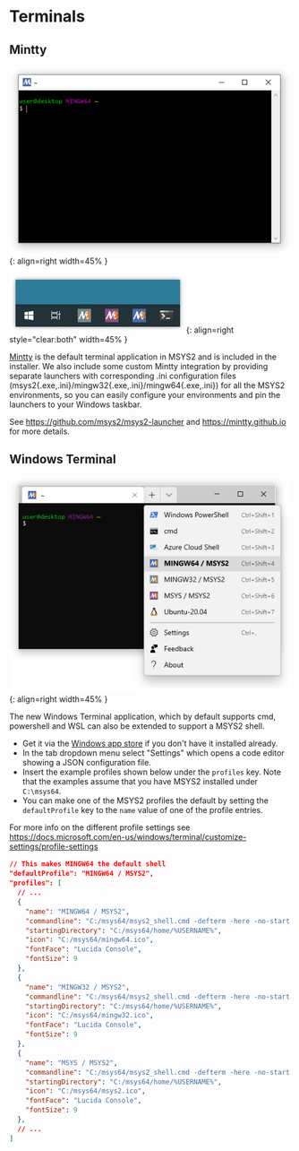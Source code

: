 # Terminals

## Mintty

![image](mintty.png){: align=right width=45% }

![image](launchers.png){: align=right style="clear:both" width=45% }

[Mintty](https://mintty.github.io) is the default terminal application in MSYS2
and is included in the installer. We also include some custom Mintty integration
by providing separate launchers with corresponding .ini configuration files
(msys2{.exe,.ini}/mingw32{.exe,.ini}/mingw64{.exe,.ini}) for all the MSYS2
environments, so you can easily configure your environments and pin the
launchers to your Windows taskbar.



See https://github.com/msys2/msys2-launcher and https://mintty.github.io for
more details.<br style="clear:both"/>



## Windows Terminal

![image](winterm.png){: align=right width=45% }

The new Windows Terminal application, which by default supports cmd, powershell
and WSL can also be extended to support a MSYS2 shell.

* Get it via the [Windows app store](https://aka.ms/terminal) if you don't have
  it installed already.
* In the tab dropdown menu select "Settings" which opens a code editor showing
  a JSON configuration file.
* Insert the example profiles shown below under the `profiles` key. Note that
  the examples assume that you have MSYS2 installed under `C:\msys64`.
* You can make one of the MSYS2 profiles the default by setting the `defaultProfile`
  key to the `name` value of one of the profile entries.

For more info on the different profile settings see
https://docs.microsoft.com/en-us/windows/terminal/customize-settings/profile-settings <br style="clear:both"/>

```json
// This makes MINGW64 the default shell
"defaultProfile": "MINGW64 / MSYS2",
"profiles": [
  // ...
  {
    "name": "MINGW64 / MSYS2",
    "commandline": "C:/msys64/msys2_shell.cmd -defterm -here -no-start -mingw64",
    "startingDirectory": "C:/msys64/home/%USERNAME%",
    "icon": "C:/msys64/mingw64.ico",
    "fontFace": "Lucida Console",
    "fontSize": 9
  },
  {
    "name": "MINGW32 / MSYS2",
    "commandline": "C:/msys64/msys2_shell.cmd -defterm -here -no-start -mingw32",
    "startingDirectory": "C:/msys64/home/%USERNAME%",
    "icon": "C:/msys64/mingw32.ico",
    "fontFace": "Lucida Console",
    "fontSize": 9
  },
  {
    "name": "MSYS / MSYS2",
    "commandline": "C:/msys64/msys2_shell.cmd -defterm -here -no-start -msys",
    "startingDirectory": "C:/msys64/home/%USERNAME%",
    "icon": "C:/msys64/msys2.ico",
    "fontFace": "Lucida Console",
    "fontSize": 9
  },
  // ...
]
```

